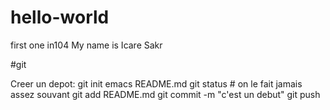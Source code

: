 # hello-world
first one in104
My name is Icare Sakr

#git

Creer un depot:
git init
emacs README.md
git status # on le fait jamais assez souvant
git add README.md
git commit -m "c'est un debut"
git push




